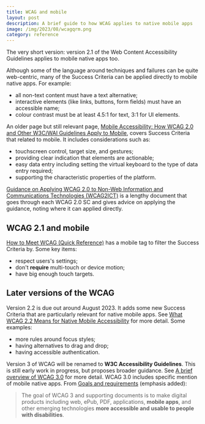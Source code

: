 ```yaml
---
title: WCAG and mobile
layout: post
description: A brief guide to how WCAG applies to native mobile apps
image: /img/2023/08/wcagqrm.png
category: reference
---
```


The very short version: version 2.1 of the Web Content Accessibility Guidelines applies to mobile native apps too.

Although some of the language around techniques and failures can be quite web-centric, many of the Success Criteria can be applied directly to mobile native apps. For example:
- all non-text content must have a text alternative;
- interactive elements (like links, buttons, form fields) must have an accessible name;
- colour contrast must be at least 4.5:1 for text, 3:1 for UI elements.

An older page but still relevant page, [Mobile Accessibility: How WCAG 2.0 and Other W3C/WAI Guidelines Apply to Mobile](https://www.w3.org/TR/mobile-accessibility-mapping/), covers Success Criteria that related to mobile. It includes considerations such as:

- touchscreen control, target size, and gestures;
- providing clear indication that elements are actionable;
- easy data entry including setting the virtual keyboard to the type of data entry required;
- supporting the characteristic properties of the platform.

[Guidance on Applying WCAG 2.0 to Non-Web Information and Communications Technologies (WCAG2ICT)](https://www.w3.org/TR/wcag2ict/) is a lengthy document that goes through each WCAG 2.0 SC and gives advice on applying the guidance, noting where it can applied directly.

## WCAG 2.1 and mobile

 [How to Meet WCAG (Quick Reference)](https://www.w3.org/WAI/WCAG21/quickref/?currentsidebar=%23col_customize&showtechniques=123%2C242&tags=mobile&technologies=smil%2Cpdf%2Cflash%2Csl) has a mobile tag to filter the Success Criteria by. Some key items:
 
 - respect users's settings;
 - don't **require** multi-touch or device motion;
 - have big enough touch targets.

## Later versions of the WCAG

Version 2.2 is due out around August 2023. It adds some new Success Criteria that are particularly relevant for native mobile apps. See [What WCAG 2.2 Means for Native Mobile Accessibility](https://www.deque.com/blog/what-wcag-2-2-means-for-native-mobile-accessibility/) for more detail. Some examples:

- more rules around focus styles;
- having alternatives to drag and drop;
- having accessible authentication.

Version 3 of WCAG will be renamed to **W3C Accessibility Guidelines**. This is still early work in progress, but proposes broader guidance. See [A brief overview of WCAG 3.0](https://xero.atlassian.net/wiki/spaces/ACP/pages/269688635582/A+brief+overview+of+WCAG+3.0) for more detail. WCAG 3.0 includes specific mention of mobile native apps. From [Goals and requirements](https://www.w3.org/TR/wcag-3.0/#goals-and-requirements) (emphasis added):

> The goal of WCAG 3 and supporting documents is to make digital products including web, ePub, PDF, applications, **mobile apps**, and other emerging technologies **more accessible and usable to people with disabilities**.

